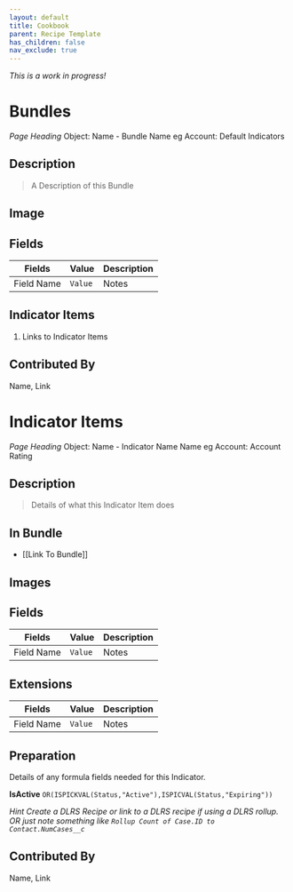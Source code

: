 ```yaml
---
layout: default
title: Cookbook
parent: Recipe Template
has_children: false
nav_exclude: true
---
```



_This is a work in progress!_


# Bundles
_Page Heading_ Object: Name - Bundle Name eg Account: Default Indicators

## Description
> A Description of this Bundle

## Image

## Fields

| Fields | Value | Description |
|-----------|-----------|--------------------------|
|Field Name|`Value`|Notes|

## Indicator Items
1. Links to Indicator Items

## Contributed By
Name, Link

# Indicator Items
_Page Heading_ Object: Name - Indicator Name Name eg Account: Account Rating

## Description
> Details of what this Indicator Item does

## In Bundle
* [[Link To Bundle]]

## Images 

## Fields

| Fields | Value | Description |
|-----------|-----------|--------------------------|
|Field Name|`Value`|Notes|

## Extensions

| Fields | Value | Description |
|-----------|-----------|--------------------------|
|Field Name|`Value`|Notes|

## Preparation
Details of any formula fields needed for this Indicator. 

**IsActive**
```OR(ISPICKVAL(Status,"Active"),ISPICVAL(Status,"Expiring"))```

_Hint Create a DLRS Recipe or link to a DLRS recipe if using a DLRS rollup. OR just note something like ```Rollup Count of Case.ID to Contact.NumCases__c```_

## Contributed By
Name, Link





















